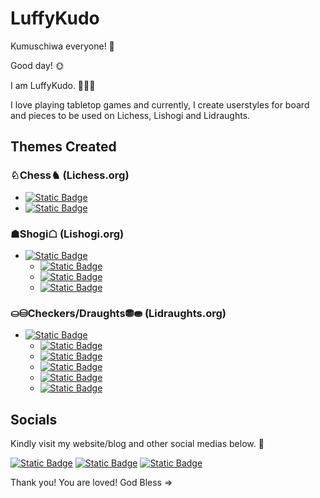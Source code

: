 # LuffyKudo

Kumuschiwa everyone! 👋

Good day! 🌞

I am LuffyKudo. 🏴‍☠️🔎

I love playing tabletop games and currently, I create userstyles for board and pieces to be used on Lichess, Lishogi and Lidraughts.

## Themes Created
### ♘Chess♞ (Lichess.org)
- [![Static Badge](https://img.shields.io/badge/GitHub-Shogi--Themed_Chess-blue?logo=lichess&style=plastic)](https://github.com/LuffyKudo/JI-Shogi-Themed-Chess)
- [![Static Badge](https://img.shields.io/badge/GitHub-Doubutsu_Chess-0096ff?logo=lichess&style=plastic)](https://github.com/LuffyKudo/Doubutsu-Chess)

### ☗Shogi☖ (Lishogi.org)
- [![Static Badge](https://img.shields.io/badge/GitHub-Lidraughts_Themes-black?logo=stylus&style=plastic)](https://github.com/LuffyKudo/Shogi-Themes)
  - [![Static Badge](https://img.shields.io/badge/GitHub-Chess--Themed_Shogi-blue?logo=stylus&style=plastic)](https://github.com/LuffyKudo/JI-Chess-Themed-Shogi)
  - [![Static Badge](https://img.shields.io/badge/GitHub-Hari_Seldon_Shogi_Pieces-darkgreen?logo=stylus&style=plastic)](https://github.com/LuffyKudo/Shogi-Themes/tree/main/Hari%20Seldon%20Shogi%20Pieces)
  - [![Static Badge](https://img.shields.io/badge/GitHub-13xforever_Shogi_Pieces-red?logo=stylus&style=plastic)](https://github.com/LuffyKudo/Shogi-Themes/tree/main/13xforever%20Shogi%20Pieces)


### ⛀⛁Checkers/Draughts⛃⛂ (Lidraughts.org)
- [![Static Badge](https://img.shields.io/badge/GitHub-Lidraughts_Themes-black?logo=stylus&style=plastic)](https://github.com/LuffyKudo/Lidraughts-Themes)
  - [![Static Badge](https://img.shields.io/badge/GitHub-Filipino_Dama_Board-blue?logo=css3&style=plastic)](https://github.com/LuffyKudo/Lidraughts-Themes/tree/main/Filipino%20Dama%20Board)
  - [![Static Badge](https://img.shields.io/badge/GitHub-Shogi--Themed_Checkers/Draughts-darkgreen?logo=stylus&style=plastic)](https://github.com/LuffyKudo/Lidraughts-Themes/tree/main/Shogi-Themed%20Checkers%E2%88%95Draughts)
  - [![Static Badge](https://img.shields.io/badge/GitHub-Chess_Pieces-red?logo=css3&style=plastic)](https://github.com/LuffyKudo/Lidraughts-Themes/tree/main/Chess%20Pieces)
  - [![Static Badge](https://img.shields.io/badge/GitHub-19th_Century_Proposed_Checkerboard-yellow?logo=css3&style=plastic)](https://github.com/LuffyKudo/Lidraughts-Themes/tree/main/19th%20Century%20Proposed%20Checkerboard)
  - [![Static Badge](https://img.shields.io/badge/GitHub-Doubutsu_Checkers/Draughts-purple?logo=css3&style=plastic)](https://github.com/LuffyKudo/Lidraughts-Themes/tree/main/Doubutsu%20Checkers%E2%88%95Draughts)

## Socials

Kindly visit my website/blog and other social medias below. 🤘

[![Static Badge](https://img.shields.io/badge/Website-LuffyKudo-blue?logo=wordpress&style=for-the-badge)](https://luffykudo.wordpress.com) [![Static Badge](https://img.shields.io/badge/Facebook-LuffyKudo-darkgreen?logo=facebook&style=for-the-badge)](https://facebook.com/LuffyKudo) [![Static Badge](https://img.shields.io/badge/UserStyles-LuffyKudo-red?logo=stylus&style=for-the-badge)](https://userstyles.world/user/LuffyKudo) 

Thank you! You are loved! God Bless =>


<!---
- 👋 Hi, I’m @LuffyKudo
- 👀 I’m interested in ...
- 🌱 I’m currently learning ...
- 💞️ I’m looking to collaborate on ...
- 📫 How to reach me ...
- 😄 Pronouns: ...
- ⚡ Fun fact: ...
--->

<!---
LuffyKudo/LuffyKudo is a ✨ special ✨ repository because its `README.md` (this file) appears on your GitHub profile.
You can click the Preview link to take a look at your changes.
--->
